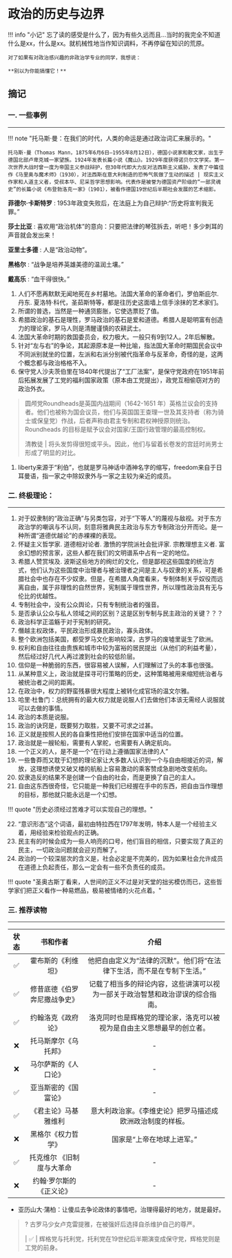 # 政治的历史与边界

!!! info "小记"
    忘了读的感受是什么了，因为有些久远而且...当时的我完全不知道什么是xx，什么是xx。就机械性地当作知识调料，不再停留在知识的荒原。

    对了如果有对政治感兴趣的非政治学专业的同学，我想说：

    **别以为你能搞懂它！**

## 摘记

### 一. 一些事例
----

!!! note "托马斯·曼：在我们的时代，人类的命运是通过政治词汇来展示的。"

    托马斯·曼（Thomas Mann，1875年6月6日—1955年8月12日），德国小说家和散文家，出生于德国北部卢卑克城一家望族。1924年发表长篇小说《魔山》。1929年度获得诺贝尔文学奖。第一次世界大战时曾一度为帝国主义参战辩护，但30年代即大力反对法西斯主义威胁，发表了中篇佳作《马里奥与魔术师》（1930），对法西斯在意大利制造的恐怖气氛做了生动的描述 | 现实主义作家和人道主义者，受叔本华、尼采哲学思想影响。代表作是被誉为德国资产阶级的“一部灵魂史”的长篇小说《布登勃洛克一家》（1901），被看作德国19世纪后半期社会发展的艺术缩影。

**菲德尔·卡斯特罗**
:    1953年政变失败后，在法庭上为自己辩护:“历史将宣判我无罪。”

**莎士比亚**
:    喜欢用“政治机体”的意向：只要把法律的琴弦拆去，听吧！多少刺耳的声音就会发出来！

**亚里士多德**
:    人是“政治动物”。

**黑格尔**
:   “战争是培养英雄美德的温润土壤。”

**戴高乐**
:    “血干得很快。”


1. 人们不愿再默默无闻地死在乡村墓地。法国大革命的革命者们，罗伯斯庇尔. 丹东. 夏洛特·科代，圣茹斯特等，都是往历史这面墙上信手涂抹的艺术家们。
2. 所谓的普选，当然是一种通货膨胀，它使选票贬了值。
3. 希腊政治的基石是理性，罗马政治的基石是爱和道德。希腊人是聪明富有创造力的理论家，罗马人则是清醒谨慎的农耕武士。
4. 法国大革命时期的救国委员会，权力极大。一般只有9到12人。2年后解散。
5. 针对“左与右”的争论，其起源原本是一种比喻，指法国大革命时期国民会议中不同派别就坐的位置，左派和右派分别被代指革命与反革命，奇怪的是，这两个概念都与政治格格不入。
6.  保守党人沙夫茨伯里在1840年代提出了“工厂法案”，是保守党政府在1951年前后拓展发展了工党的福利国家政策（原本由工党提出），政党互相偷窃对方的政治外衣。


> 圆颅党Roundheads是英国内战期间（1642-1651 年）英格兰议会的支持者。他们也被称为国会议员，他们与英国国王查理一世及其支持者（称为骑士或保皇党）作战，后者声称由君主专制和君权神授原则统治。Roundheads 的目标是赋予议会对国家/王国行政管理的最高控制权。
> 
> 清教徒 | 将头发剪得很短或平头。因此，他们与留着长卷发的宫廷时尚男士形成了明显的对比。

1.  liberty来源于“利伯”，也就是罗马神话中酒神名字的缩写，freedom来自于日耳曼语，指一家之中除奴隶外与一家之主较为亲近的成员。

### 二. 终极理论：
----

1. 对于奴隶制的“政治正确”与另类包容，对于“下等人”的蔑视与敌视。对于东方政治学的嘲讽与不认同，刻意将雅典民主政治与东方专制政治分开而论。是一种所谓“道德优越论”的赤裸裸的表现。
2. 怀疑主义哲学家. 道德相对论者. 激愤的学院派社会批评家. 宗教理想主义者. 富余幻想的预言家，这些人都在我们的文明谱系中占有一定的地位。
3. 希腊人赞赏埃及. 波斯这些地方的绚烂的文化，但是鄙视这些国度的统治方式，他们认为这些国度中治理者与被治理者之间是主人与奴隶的关系，可是希腊社会中也存在不少奴隶。但是，在希腊人角度看来，专制体制关乎奴役而远离自由，属于非理性的自然世界，宪制属于理性世界，所以理性政治具有无与伦比的优越性。
4. 专制社会中，没有公众舆论，只有专制统治者的强音。
5. 是否承认公众与私人领域之间的区别？这是区别专制与民主政治的关键？？？
6. 政治科学正滥觞于对于宪制的研究。
7. 僭越主权政体，平民政治形成暴民政治，寡头政体。
8. 整个欧洲包括美国，都受罗马文化影响较深，古罗马的废墟里诞生了欧洲。
9. 权利和自由往往由贵族和城市中较为富裕的居民提出（从他们的利益考量），然后经过好几代人再过渡到社会的较低阶层。
10. 信仰是一种脆弱的东西，很容易被人误解，人们理解过了头的本事也很强。
11. 从某种意义上，政治就是探寻可行策略的历史，这种策略被用来缩短统治者与被统治者之间的距离。
12. 在政治中，权力的野蛮残暴很大程度上被转化成官场的温文尔雅。
13. 哈里·杜鲁门：总统拥有的最大权力就是说服人们去做他们本该无需经人说服就可以去做的事情。
14. 政治的本质是说服。
15. 政治的诀窍是，既要努力取胜，又要不可求之过甚。
16. 正义就是按照人民的各自秉性把他们安排在国家中适当的位置。
17. 政治就是一艘轮船，需要有人掌舵，也需要有人确定航向。
18. 一个正义的人，是不是一个“在行动上遵循国家法律的人”
19. 一些鲁莽而又耽于幻想的理论家让大多数人认识到一个与自由相接近的词，解放，这理想诱使又破又楼的航船上容易激动的乘客赞成急剧地改变航向。
20. 奴隶造反的结果不是创建一个自由的社会，而是更换了自己的主人。
21. 自由这东西很奇怪，它只能是一种我们已经握在手中的东西，把自由当作理想的目标，那他就只能永远是一个幻想。

!!! quote "历史必须经过苦难才可以实现自己的理想。"

22. “意识形态”这个词语，最初由特拉西在1797年发明，特本人是一个经验主义着，用经验来检验观点的正确。
23. 民主有的时候会成为一些人响亮的口号，他们盲目的相信，只要实现了真正的民主，一切政治问题就会迎刃而解了。
24. 政治的一个较深层次的含义是，社会必定是不完美的，因为如果社会允许成员在道德上负起责任，那么一定会有一些不负责任的成员。

!!! quote "圣奥古斯丁看来，人世间的正义不过是对天堂的拙劣模仿而已，这些哲学家们把正义看作一种易燃品，极易被情绪的火花点着。"

### 三. 推荐读物
---- 


| 状态  |           书和作者           |                                      介绍                                      |
| :---: | :--------------------------: | :----------------------------------------------------------------------------: |
|   ✅   |      霍布斯的《利维坦》      |     他把自由定义为“法律的沉默”。他们将“在法律下生活，而不是在专制下生活。”     |
|   ✅   | 修昔底德《伯罗奔尼撒战争史》 | 记载了相当多的辩论内容，这些讲演可以视为一部关于政治智慧和政治谬误的综合指南。 |
|   ✅   |      约翰洛克《政府论》      |     洛克同时也是辉格党的理论家，洛克可以被视为是自由主义思想最早的创立者。     |
|   ❌   |     托马斯摩尔《乌托邦》     |                                       -                                        |
|   ❌   |     马尔萨斯的《人口论》     |                                       -                                        |
|   ✅   |     亚当斯密的《国富论》     |                                       -                                        |
|   ✅   |     《君主论》马基雅维利     |           意大利政治家。《李维史论》把罗马描述成欧洲政治制度的样板。           |
|   ❌   |      黑格尔《权力哲学》      |                           国家是“上帝在地球上进军。”                           |
|   ✅   |  托克维尔 《旧制度与大革命   |                                       -                                        |
|   ❌   |   约翰·罗尔斯的《正义论》    |                                       -                                        |


- 亚历山大·蒲柏：让傻瓜去争论政体的事情吧，治理得最好的地方，就是最好。

> ?
> 古罗马少女卢克雷提雅，在被强奸后选择自杀维护自己的尊严。
>
> | ✅  | 辉格党与托利党，托利党在19世纪后半期演变成保守党，辉格党则是工党的前身。